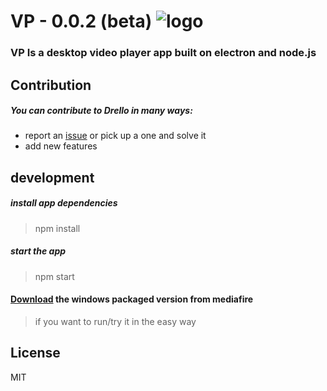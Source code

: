 # VP - 0.0.2 (beta) ![logo](https://raw.githubusercontent.com/menemslama/VP/master/icon.ico)
### VP Is a desktop video player app built on electron and node.js

## Contribution
##### You can contribute to Drello in many ways:

- report an [issue](https://github.com/menemslama/VP/issues) or pick up a one and solve it
- add new features


## development

##### install app dependencies
> npm install

##### start the app
> npm start

#### [Download](https://www.mediafire.com/?8h6lzpjrv5qkhxa) the windows packaged version from mediafire
> if you want to run/try it in the easy way


## License

MIT
